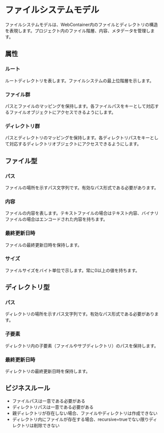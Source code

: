 # ファイルシステムモデル

ファイルシステムモデルは、WebContainer内のファイルとディレクトリの構造を表現します。プロジェクト内のファイル階層、内容、メタデータを管理します。

## 属性

### ルート

ルートディレクトリを表します。ファイルシステムの最上位階層を示します。

### ファイル群

パスとファイルのマッピングを保持します。各ファイルパスをキーとして対応するファイルオブジェクトにアクセスできるようにします。

### ディレクトリ群

パスとディレクトリのマッピングを保持します。各ディレクトリパスをキーとして対応するディレクトリオブジェクトにアクセスできるようにします。

## ファイル型

### パス

ファイルの場所を示すパス文字列です。有効なパス形式である必要があります。

### 内容

ファイルの内容を表します。テキストファイルの場合はテキスト内容、バイナリファイルの場合はエンコードされた内容を持ちます。

### 最終更新日時

ファイルの最終更新日時を保持します。

### サイズ

ファイルサイズをバイト単位で示します。常に0以上の値を持ちます。

## ディレクトリ型

### パス

ディレクトリの場所を示すパス文字列です。有効なパス形式である必要があります。

### 子要素

ディレクトリ内の子要素（ファイルやサブディレクトリ）のパスを保持します。

### 最終更新日時

ディレクトリの最終更新日時を保持します。

## ビジネスルール

- ファイルパスは一意である必要がある
- ディレクトリパスは一意である必要がある
- 親ディレクトリが存在しない場合、ファイルやディレクトリは作成できない
- ディレクトリ内にファイルが存在する場合、recursive=trueでない限りディレクトリは削除できない
